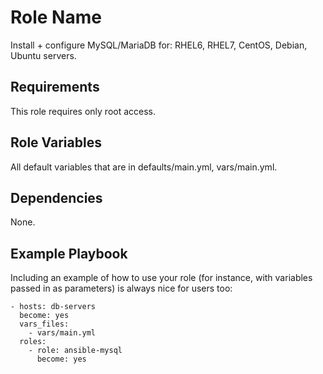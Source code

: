 Role Name
=========

Install + configure MySQL/MariaDB for: RHEL6, RHEL7, CentOS, Debian, Ubuntu servers.

Requirements
------------

This role requires only root access.

Role Variables
--------------

All default variables that are in defaults/main.yml, vars/main.yml.

Dependencies
------------

None.

Example Playbook
----------------

Including an example of how to use your role (for instance, with variables passed in as parameters) is always nice for users too:


    - hosts: db-servers
      become: yes
      vars_files:
        - vars/main.yml
      roles:
        - role: ansible-mysql
          become: yes

